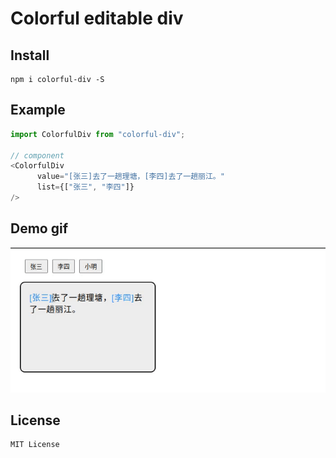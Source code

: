 # Colorful editable div

## Install
```
npm i colorful-div -S
```

## Example
```javascript 
import ColorfulDiv from "colorful-div";

// component
<ColorfulDiv
      value="[张三]去了一趟理塘，[李四]去了一趟丽江。"
      list={["张三", "李四"]}
/>

```

## Demo gif
![demo](./demo.gif)

## License
```text
MIT License
```